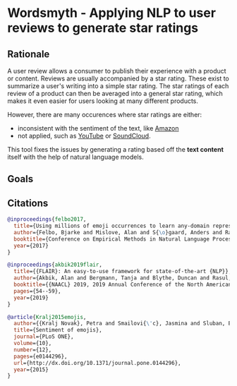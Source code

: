 # Wordsmyth - Applying NLP to user reviews to generate star ratings

## Rationale

A user review allows a consumer to publish their experience with a product or content. Reviews are usually accompanied by a star rating. These exist to summarize a user's writing into a simple star rating. The star ratings of each review of a product can then be averaged into a general star rating, which makes it even easier for users looking at many different products.

However, there are many occurences where star ratings are either:

- inconsistent with the sentiment of the text, like [Amazon](https://amazon.com)
- not applied, such as [YouTube](https://youtube.com) or [SoundCloud](https://soundcloud.com).

This tool fixes the issues by generating a rating based off the **text content** itself with the help of natural language models. 

## Goals



## Citations

```bibtex
@inproceedings{felbo2017,
  title={Using millions of emoji occurrences to learn any-domain representations for detecting sentiment, emotion and sarcasm},
  author={Felbo, Bjarke and Mislove, Alan and S{\o}gaard, Anders and Rahwan, Iyad and Lehmann, Sune},
  booktitle={Conference on Empirical Methods in Natural Language Processing (EMNLP)},
  year={2017}
}
```

```bibtex
@inproceedings{akbik2019flair,
  title={{FLAIR}: An easy-to-use framework for state-of-the-art {NLP}},
  author={Akbik, Alan and Bergmann, Tanja and Blythe, Duncan and Rasul, Kashif and Schweter, Stefan and Vollgraf, Roland},
  booktitle={{NAACL} 2019, 2019 Annual Conference of the North American Chapter of the Association for Computational Linguistics (Demonstrations)},
  pages={54--59},
  year={2019}
}
```

```bibtex
@article{Kralj2015emojis,
  author={{Kralj Novak}, Petra and Smailovi{\'c}, Jasmina and Sluban, Borut and Mozeti\v{c}, Igor},
  title={Sentiment of emojis},
  journal={PLoS ONE},
  volume={10},
  number={12},
  pages={e0144296},
  url={http://dx.doi.org/10.1371/journal.pone.0144296},
  year={2015}
}
```
